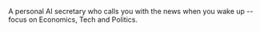 A personal AI secretary who calls you with the news when you wake up -- focus on Economics, Tech and Politics.
